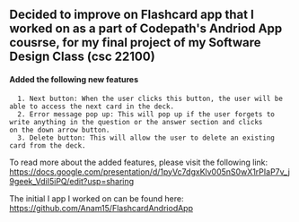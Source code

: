 ## Decided to improve on Flashcard app that I worked on as a part of Codepath's Andriod App cousrse, for my final project of my Software Design Class (csc 22100)
#### Added the following new features
      1. Next button: When the user clicks this button, the user will be able to access the next card in the deck. 
      2. Error message pop up: This will pop up if the user forgets to write anything in the question or the answer section and clicks            on the down arrow button. 
      3. Delete button: This will allow the user to delete an existing card from the deck.
To read more about the added features, please visit the following link: https://docs.google.com/presentation/d/1pyVc7dgxKlv005nS0wX1rPIaP7v_j9geek_VdiI5iPQ/edit?usp=sharing

The initial I app I worked on can be found here: https://github.com/Anam15/FlashcardAndriodApp
